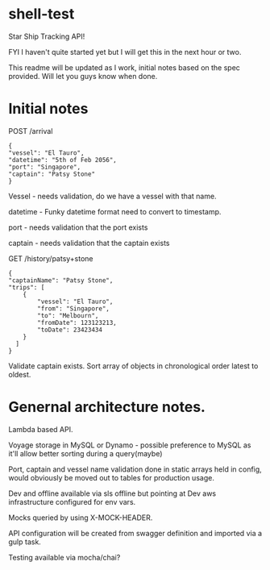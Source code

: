 # shell-test
Star Ship Tracking API!

FYI I haven't quite started yet but I will get this in the next hour or two.

This readme will be updated as I work, initial notes based on the spec provided. Will let you guys know when done.

# Initial notes

POST /arrival
```
{
"vessel": "El Tauro",
"datetime": "5th of Feb 2056",
"port": "Singapore",
"captain": "Patsy Stone"
}
```

Vessel - needs validation, do we have a vessel with that name.

datetime - Funky datetime format need to convert to timestamp.

port - needs validation that the port exists

captain - needs validation that the captain exists

GET /history/patsy+stone
```
{
"captainName": "Patsy Stone",
"trips": [
    {
        "vessel": "El Tauro",
        "from": "Singapore",
        "to": "Melbourn",
        "fromDate": 123123213,
        "toDate": 23423434
    }
  ]
}
```

Validate captain exists.
Sort array of objects in chronological order latest to oldest.

# Genernal architecture notes.

Lambda based API.

Voyage storage in MySQL or Dynamo - possible preference to MySQL as it'll allow better sorting during a query(maybe)

Port, captain and vessel name validation done in static arrays held in config, would obviously be moved out to tables for production usage.

Dev and offline available via sls offline but pointing at Dev aws infrastructure configured for env vars.

Mocks queried by using X-MOCK-HEADER.

API configuration will be created from swagger definition and imported via a gulp task.

Testing available via mocha/chai?

